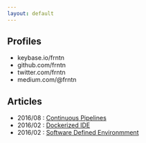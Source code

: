 ```yaml
---
layout: default
---
```


## Profiles

* keybase.io/frntn
* github.com/frntn
* twitter.com/frntn
* medium.com/@frntn

## Articles

* 2016/08 : [Continuous Pipelines](https://medium.com/@frntn/pipelines-for-devops-6cfbabc3dd8d)
* 2016/02 : [Dockerized IDE](https://medium.com/@frntn/not-your-grandmother-s-docker-environment-c3c5c1a5aab)
* 2016/02 : [Software Defined Environmment](https://medium.com/@frntn/one-year-feedback-of-using-docker-and-swarm-in-dev-and-qa-environments-deaf2ec6dc61)

